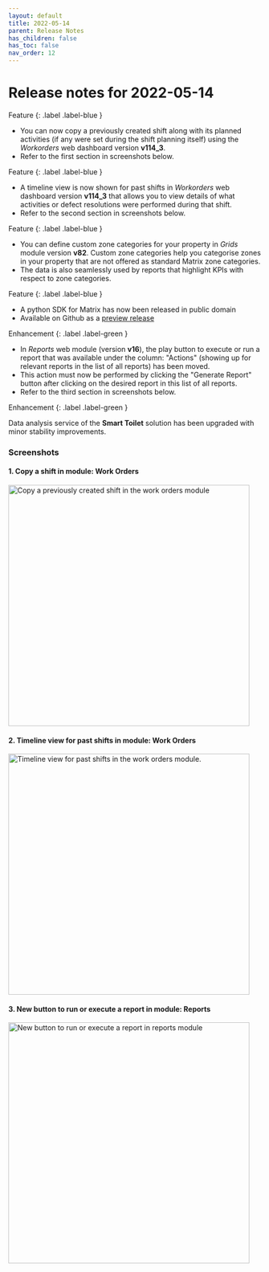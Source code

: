 ```yaml
---
layout: default
title: 2022-05-14
parent: Release Notes
has_children: false
has_toc: false
nav_order: 12
---
```


# Release notes for 2022-05-14

Feature
{: .label .label-blue }

- You can now copy a previously created shift along with its planned activities (if any were set during the shift planning itself) using the *Workorders* web dashboard version **v114_3**.
- Refer to the first section in screenshots below.


Feature
{: .label .label-blue }

- A timeline view is now shown for past shifts in *Workorders* web dashboard version **v114_3** that allows you to view details of what activities or defect resolutions were performed during that shift.
- Refer to the second section in screenshots below.


Feature
{: .label .label-blue }

- You can define custom zone categories for your property in *Grids* module version **v82**. Custom zone categories help you categorise zones in your property that are not offered as standard Matrix zone categories. 
- The data is also seamlessly used by reports that highlight KPIs with respect to zone categories.


Feature
{: .label .label-blue }

- A python SDK for Matrix has now been released in public domain
- Available on Github as a [preview release](https://github.com/hello-error/PythonSDK/tree/v2.0.0-preview) 

Enhancement
{: .label .label-green }

- In *Reports* web module (version **v16**), the play button to execute or run a report that was available under the column: "Actions" (showing up for relevant reports in the list of all reports) has been moved.
- This action must now be performed by clicking the "Generate Report" button after clicking on the desired report in this list of all reports.
- Refer to the third section in screenshots below.

Enhancement {: .label .label-green }

Data analysis service of the **Smart Toilet** solution has been upgraded with minor stability improvements.


### Screenshots

#### 1. Copy a shift in module: Work Orders

<img alt="Copy a previously created shift in the work orders module" src="https://www.smartclean.io/matrix/images/workordersCopyShift.png" width="480"/>


#### 2. Timeline view for past shifts in module: Work Orders

<img alt="Timeline view for past shifts in the work orders module." src="https://www.smartclean.io/matrix/images/timelineViewShift.png" width="480"/>


#### 3. New button to run or execute a report in module: Reports

<img alt="New button to run or execute a report in reports module" src="https://www.smartclean.io/matrix/images/generateReportChanges.png" width="480"/>

